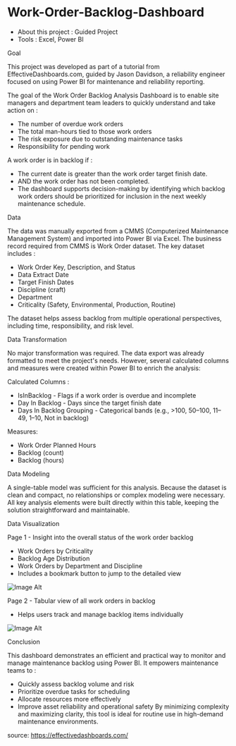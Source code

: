 # Work-Order-Backlog-Dashboard

- About this project : Guided Project
- Tools : Excel, Power BI

Goal

This project was developed as part of a tutorial from EffectiveDashboards.com, guided by Jason Davidson, a reliability engineer focused on using Power BI for maintenance and reliability reporting.

The goal of the Work Order Backlog Analysis Dashboard is to enable site managers and department team leaders to quickly understand and take action on :
- The number of overdue work orders
- The total man-hours tied to those work orders
- The risk exposure due to outstanding maintenance tasks
- Responsibility for pending work

A work order is in backlog if :
- The current date is greater than the work order target finish date.
- AND the work order has not been completed.
- The dashboard supports decision-making by identifying which backlog work orders should be prioritized for inclusion in the next weekly maintenance schedule.

Data

The data was manually exported from a CMMS (Computerized Maintenance Management System) and imported into Power BI via Excel. The business record required from CMMS is Work Order dataset. The key dataset includes :
- Work Order Key, Description, and Status
- Data Extract Date
- Target Finish Dates
- Discipline (craft)
- Department
- Criticality (Safety, Environmental, Production, Routine)

The dataset helps assess backlog from multiple operational perspectives, including time, responsibility, and risk level.

Data Transformation

No major transformation was required. The data export was already formatted to meet the project's needs. However, several calculated columns and measures were created within Power BI to enrich the analysis:

Calculated Columns :
 - IsInBacklog - Flags if a work order is overdue and incomplete
 - Day In Backlog - Days since the target finish date
 - Days In Backlog Grouping - Categorical bands (e.g., >100, 50–100, 11–49, 1–10, Not in backlog)

Measures:
 - Work Order Planned Hours
 - Backlog (count)
 - Backlog (hours)

Data Modeling

A single-table model was sufficient for this analysis. Because the dataset is clean and compact, no relationships or complex modeling were necessary. All key analysis elements were built directly within this table, keeping the solution straightforward and maintainable.

Data Visualization


Page 1 - Insight into the overall status of the work order backlog
- Work Orders by Criticality
- Backlog Age Distribution
- Work Orders by Department and Discipline
- Includes a bookmark button to jump to the detailed view

![Image Alt](https://github.com/maryamkamaruddin/Work-Order-Backlog-Dashboard/blob/f38e57d955d049e3293a970d3835777435cecb6b/Work%20Order%20Backlog-images-0.jpg)


Page 2 - Tabular view of all work orders in backlog
- Helps users track and manage backlog items individually

![Image Alt](https://github.com/maryamkamaruddin/Work-Order-Backlog-Dashboard/blob/f38e57d955d049e3293a970d3835777435cecb6b/Work%20Order%20Backlog-images-1.jpg)


Conclusion

This dashboard demonstrates an efficient and practical way to monitor and manage maintenance backlog using Power BI. It empowers maintenance teams to :
- Quickly assess backlog volume and risk
- Prioritize overdue tasks for scheduling
- Allocate resources more effectively
- Improve asset reliability and operational safety
By minimizing complexity and maximizing clarity, this tool is ideal for routine use in high-demand maintenance environments.

source: https://effectivedashboards.com/ 
